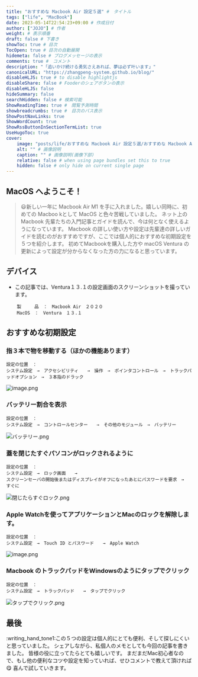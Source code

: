 ```yaml
---
title: "おすすめな Macbook Air 設定５選" #　タイトル
tags: ["life", "MacBook"]
date: 2023-05-14T22:54:23+09:00 # 作成日付
author: ["JOJO"] # 作者
weight: # 表示順番
draft: false # 下書き
showToc: true # 目次
TocOpen: true # 目次の自動展開
hidemeta: false # ブログメッセージの表示
comments: true #　コメント
description: "「追いかけ続ける勇気さえあれば、夢は必ず叶います」"
canonicalURL: "https://zhangpeng-system.github.io/blog/"
disableHLJS: true # to disable highlightjs
disableShare: false # Fooderのシェアボタンの表示
disableHLJS: false
hideSummary: false
searchHidden: false # 検索可能
ShowReadingTime: true #　閲覧予測時間
showbreadcrumbs: true #　目次のパス表示
ShowPostNavLinks: true
ShowWordCount: true
ShowRssButtonInSectionTermList: true
UseHugoToc: true
cover:
    image: "posts/life/おすすめな Macbook Air 設定５選/おすすめな Macbook Air 設定５選.001.png" # 画像パス：posts/life/ブログファイル同名.png
    alt: "" # 画像説明
    caption: "" # 画像説明(画像下部)
    relative: false # when using page bundles set this to true
    hidden: false # only hide on current single page
---
```


## MacOS へようこそ！

> :smiley:新しい一年に Macbook Air M1 を手に入れました。嬉しい同時に、初めての Macboo kとして MacOS と色々苦戦していました。
> ネット上の Macbook 先輩たちの入門記事とガイドを読んで、今は何となく使えるようになっています。
> Macbook の詳しい使い方や設定は先輩達の詳しいガイドを読むのがおすすめですが、ここでは個人的におすすめな初期設定を５つを紹介します。
> 初めてMacbookを購入した方や macOS Ventura の更新によって設定が分からなくなった方の力になると思っています。

## デバイス

- この記事では、Ventura１３.１の設定画面のスクリーンショットを撮っています。

```
    製　　　品　：　Macbook Air　２０２０
    MacOS　：　Ventura　１３.１
```

## おすすめな初期設定

### 指３本で物を移動する（ほかの機能あります）

```shell
設定の位置　：　
システム設定　→　アクセシビリティ　　→　操作　→　ポインタコントロール　→　トラックパッドオプション　→　３本指のドラック
```

![image.png](https://qiita-image-store.s3.ap-northeast-1.amazonaws.com/0/3076318/14c9cc74-5780-46aa-7daf-744ceddadca7.png)

### バッテリー割合を表示

```shell
設定の位置　：　
システム設定　→　コントロールセンター　　→　その他のモジュール　→　バッテリー
```

![バッテリー.png](https://qiita-image-store.s3.ap-northeast-1.amazonaws.com/0/3076318/3d5e6f82-95e5-d2b5-9d88-df618b2dd547.png)

### 蓋を閉じたすぐパソコンがロックされるように

```shell
設定の位置　：　
システム設定　→　ロック画面　　→　
スクリーンセーバの開始後またはディスプレイがオフになったあとにパスワードを要求　→　すぐに
```

![閉じたらすぐロック.png](https://qiita-image-store.s3.ap-northeast-1.amazonaws.com/0/3076318/50abeff2-accd-26f7-ae90-ceacc078d619.png)

### Apple Watchを使ってアプリケーションとMacのロックを解除します。

```shell
設定の位置　：　
システム設定　→　Touch ID とパスワード　　→　Apple Watch
```

![image.png](https://qiita-image-store.s3.ap-northeast-1.amazonaws.com/0/3076318/7241d9d5-b568-5585-337f-1f49ea2d7c25.png)

### Macbook のトラックパッドをWindowsのようにタップでクリック

```shell
設定の位置　：　
システム設定　→　トラックパッド　　→　タップでクリック
```

![タップでクリック.png](https://qiita-image-store.s3.ap-northeast-1.amazonaws.com/0/3076318/f54950c8-56cf-c4b9-b080-711815321fe5.png)

## 最後

:writing_hand_tone1:この５つの設定は個人的にとても便利、そして探しにくいと思っていました。
シェアしながら、私個人のメモとしても今回の記事を書きました。
皆様の役に立ってたらとても嬉しいです。
まだまだMac初心者なので、もし他の便利なコツや設定を知っていれば、せひコメントで教えて頂ければ:yum:
喜んで試していきます。
